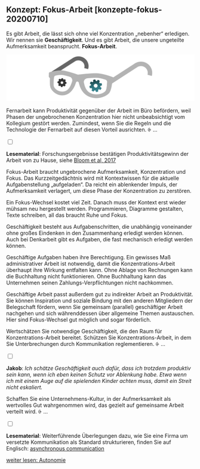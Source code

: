 ## Konzept: Fokus-Arbeit [konzepte-fokus-20200710]

Es gibt Arbeit, die lässt sich ohne viel Konzentration „nebenher“ erledigen. Wir nennen sie **Geschäftigkeit**. Und es gibt Arbeit, die unsere ungeteilte Aufmerksamkeit beansprucht. **Fokus-Arbeit**.

![](Folie07.png)

Fernarbeit kann Produktivität gegenüber der Arbeit im Büro befördern, weil Phasen der ungebrochenen Konzentration hier nicht unbeabsichtigt vom Kollegium gestört werden. Zumindest, wenn Sie die Regeln und die Technologie der Fernarbeit auf diesen Vorteil ausrichten.
<label for="aside--es-gibt-arbeit" class="aside-toggle" role="button" aria-pressed="false" aria-label="Randbemerkung anzeigen" onkeypress="toggleButtonKeyPress()" onclick="toggleButtonClick()" tabindex="0">⨭ …</label>

<input id="aside--es-gibt-arbeit" type="checkbox" class="aside-toggle"/>

**Lesematerial**: Forschungsergebnisse bestätigen Produktivitätsgewinn der Arbeit von zu Hause, siehe [Bloom et al, 2017](https://nbloom.people.stanford.edu/sites/g/files/sbiybj4746/f/wfh.pdf)

Fokus-Arbeit braucht ungebrochene Aufmerksamkeit, Konzentration und Fokus. Das Kurzzeitgedächtnis wird mit Kontextwissen für die aktuelle Aufgabenstellung „aufgeladen“. Da reicht ein ablenkender Impuls, der Aufmerksamkeit verlagert, um diese Phase der Konzentration zu zerstören.

Ein Fokus-Wechsel kostet viel Zeit. Danach muss der Kontext erst wieder mühsam neu hergestellt werden. Programmieren, Diagramme gestalten, Texte schreiben, all das braucht Ruhe und Fokus.

Geschäftigkeit besteht aus Aufgabenschritten, die unabhängig voneinander ohne großes Eindenken in den Zusammenhang erledigt werden können. Auch bei Denkarbeit gibt es Aufgaben, die fast mechanisch erledigt werden können.

Geschäftige Aufgaben haben ihre Berechtigung. Ein gewisses Maß administrativer Arbeit ist notwendig, damit die Konzentrations-Arbeit überhaupt ihre Wirkung entfalten kann. Ohne Ablage von Rechnungen kann die Buchhaltung nicht funktionieren. Ohne Buchhaltung kann das Unternehmen seinen Zahlungs-Verpflichtungen nicht nachkommen.

Geschäftige Arbeit passt außerdem gut zu indirekter Arbeit an Produktivität. Sie können Inspiration und soziale Bindung mit den anderen Mitgliedern der Belegschaft fördern, wenn Sie gemeinsam (parallel) geschäftiger Arbeit nachgehen und sich währenddessen über allgemeine Themen austauschen. Hier sind Fokus-Wechsel gut möglich und sogar förderlich.

Wertschätzen Sie notwendige Geschäftigkeit, die den Raum für Konzentrations-Arbeit bereitet. Schützen Sie Konzentrations-Arbeit, in dem Sie Unterbrechungen durch Kommunikation reglementieren. <label for="aside--geschaeftige-arbeit-passt" class="aside-toggle" role="button" aria-pressed="false" aria-label="Randbemerkung anzeigen" onkeypress="toggleButtonKeyPress()" onclick="toggleButtonClick()" tabindex="0">⨭ …</label>

<input id="aside--geschaeftige-arbeit-passt" type="checkbox" class="aside-toggle"/>

**Jakob**: *Ich schätze Geschäftigkeit auch dafür, dass ich trotzdem produktiv sein kann, wenn ich eben keinen Schutz vor Ablenkung habe. Etwa wenn ich mit einem Auge auf die spielenden Kinder achten muss, damit ein Streit nicht eskaliert.*


Schaffen Sie eine Unternehmens-Kultur, in der Aufmerksamkeit als wertvolles Gut wahrgenommen wird, das gezielt auf gemeinsame Arbeit verteilt wird.
<label for="aside--schaffen-sie-eine" class="aside-toggle" role="button" aria-pressed="false" aria-label="Randbemerkung anzeigen" onkeypress="toggleButtonKeyPress()" onclick="toggleButtonClick()" tabindex="0">⨭ …</label>

<input id="aside--schaffen-sie-eine" type="checkbox" class="aside-toggle"/>

**Lesematerial**: Weiterführende Überlegungen dazu, wie Sie eine Firma um versetzte Kommunikation als Standard strukturieren, finden Sie auf Englisch: [asynchronous communication](https://doist.com/blog/asynchronous-communication/)

[weiter lesen: Autonomie](#konzepte-autonomie-20200710)

